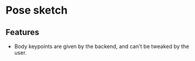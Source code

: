 # Pose sketch 

## Features

- Body keypoints are given by the backend, and can't be tweaked by the user.